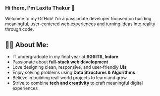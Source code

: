 ### Hi there, I'm Laxita Thakur 👋

Welcome to my GitHub! I'm a passionate developer focused on building meaningful, user-centered web experiences and turning ideas into reality through code.

## 🙋‍♀️ About Me:
- IT undergraduate in my final year at **SGSITS, Indore**
- Passionate about **full-stack web development**
- Love designing clean, responsive, and user-friendly **UIs**
- Enjoy solving problems using **Data Structures & Algorithms**
- Believe in building real-world projects to learn and grow
- Strive to combine **tech and creativity** to craft meaningful digital experiences

  
